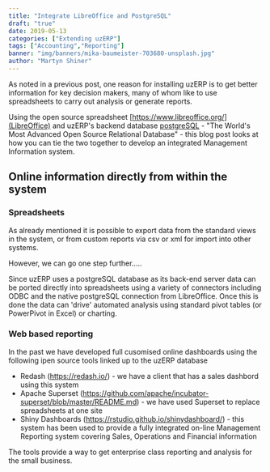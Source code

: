 ```yaml
---
title: "Integrate LibreOffice and PostgreSQL"
draft: "true"
date: 2019-05-13
categories: ["Extending uzERP"]
tags: ["Accounting","Reporting"]
banner: "img/banners/mika-baumeister-703680-unsplash.jpg"
author: "Martyn Shiner"
---
```

As noted in a previous post, one reason for installing uzERP is to get better information for key decision makers, many of whom like to use spreadsheets to carry out analysis or generate reports.

Using the open source spreadsheet [https://www.libreoffice.org/](LibreOffice) and uzERP's backend database [postgreSQL](https://www.postgresql.org/) - "The World's Most Advanced Open Source Relational Database" - this blog post looks at how you can tie the two together to develop an integrated Management Information system.
<!--more-->

## Online information directly from within the system

### Spreadsheets
As already mentioned it is possible to export data from the standard views in the system, or from custom reports via csv or xml for import into other systems.

However, we can go one step further.....

Since uzERP uses a postgreSQL database as its back-end server data can be ported directly into spreadsheets using a variety of connectors including ODBC and the native postgreSQL connection from LibreOffice. Once this is done the data can 'drive' automated analysis using standard pivot tables (or PowerPivot in Excel) or charting.

### Web based reporting
In the past we have developed full cusomised online dashboards using the following ipen source tools linked up to the uzERP database

 * Redash (https://redash.io/) - we have a client that has a sales dashbord using this system
 * Apache Superset (https://github.com/apache/incubator-superset/blob/master/README.md) - we have used Superset to replace spreadsheets at one site
 * Shiny Dashboards (https://rstudio.github.io/shinydashboard/) - this system has been used to provide a fully integrated on-line Management Reporting system covering Sales, Operations and Financial information

The tools provide a way to get enterprise class reporting and analysis for the small business.